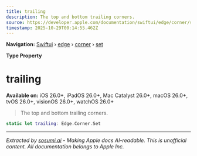 ```yaml
---
title: trailing
description: The top and bottom trailing corners.
source: https://developer.apple.com/documentation/swiftui/edge/corner/set/trailing
timestamp: 2025-10-29T00:14:55.462Z
---
```


**Navigation:** [Swiftui](/documentation/swiftui) › [edge](/documentation/swiftui/edge) › [corner](/documentation/swiftui/edge/corner) › [set](/documentation/swiftui/edge/corner/set)

**Type Property**

# trailing

**Available on:** iOS 26.0+, iPadOS 26.0+, Mac Catalyst 26.0+, macOS 26.0+, tvOS 26.0+, visionOS 26.0+, watchOS 26.0+

> The top and bottom trailing corners.

```swift
static let trailing: Edge.Corner.Set
```

---

*Extracted by [sosumi.ai](https://sosumi.ai) - Making Apple docs AI-readable.*
*This is unofficial content. All documentation belongs to Apple Inc.*
